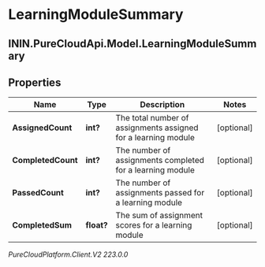 # LearningModuleSummary

## ININ.PureCloudApi.Model.LearningModuleSummary

## Properties

|Name | Type | Description | Notes|
|------------ | ------------- | ------------- | -------------|
| **AssignedCount** | **int?** | The total number of assignments assigned for a learning module | [optional] |
| **CompletedCount** | **int?** | The number of assignments completed for a learning module | [optional] |
| **PassedCount** | **int?** | The number of assignments passed for a learning module | [optional] |
| **CompletedSum** | **float?** | The sum of assignment scores for a learning module | [optional] |



_PureCloudPlatform.Client.V2 223.0.0_
